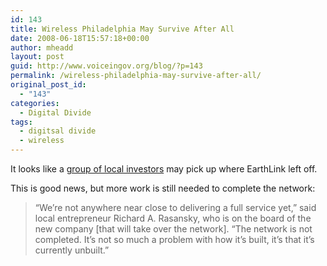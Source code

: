 ```yaml
---
id: 143
title: Wireless Philadelphia May Survive After All
date: 2008-06-18T15:57:18+00:00
author: mheadd
layout: post
guid: http://www.voiceingov.org/blog/?p=143
permalink: /wireless-philadelphia-may-survive-after-all/
original_post_id:
  - "143"
categories:
  - Digital Divide
tags:
  - digitsal divide
  - wireless
---
```

It looks like a [group of local investors](http://www.philly.com/dailynews/local/20080617_Wireless_Philadelphia_may_survive_after_all.html) may pick up where EarthLink left off.

This is good news, but more work is still needed to complete the network:

> &#8220;We&#8217;re not anywhere near close to delivering a full service yet,&#8221; said local entrepreneur Richard A. Rasansky, who is on the board of the new company [that will take over the network]. &#8220;The network is not completed. It&#8217;s not so much a problem with how it&#8217;s built, it&#8217;s that it&#8217;s currently unbuilt.&#8221;